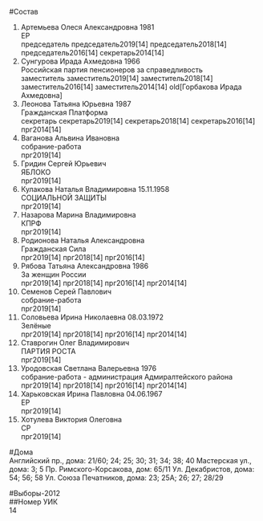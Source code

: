 #Состав  
1. Артемьева Олеся Александровна 1981  
    ЕР  
    председатель председатель2019[14] председатель2018[14] председатель2016[14] секретарь2014[14]  
2. Сунгурова Ирада Ахмедовна 1966  
    Российская партия пенсионеров за справедливость  
    заместитель заместитель2019[14] заместитель2018[14] заместитель2016[14] заместитель2014[14] old[Горбакова Ирада Ахмедовна]  
3. Леонова Татьяна Юрьевна 1987  
    Гражданская Платформа  
    секретарь секретарь2019[14] секретарь2018[14] секретарь2016[14] прг2014[14]  
4. Ваганова Альвина Ивановна  
    собрание-работа  
    прг2019[14]  
5. Гридин Сергей Юрьевич  
    ЯБЛОКО  
    прг2019[14]  
6. Кулакова Наталья Владимировна 15.11.1958  
    СОЦИАЛЬНОЙ ЗАЩИТЫ  
    прг2019[14]  
7. Назарова Марина Владимировна  
    КПРФ  
    прг2019[14]  
8. Родионова Наталья Александровна  
    Гражданская Сила  
    прг2019[14] прг2018[14] прг2016[14]  
9. Рябова Татьяна Александровна 1986  
    За женщин России  
    прг2019[14] прг2018[14] прг2016[14] прг2014[14]  
10. Семенов Серей Павлович  
    собрание-работа  
    прг2019[14]  
11. Соловьева Ирина Николаевна 08.03.1972  
    Зелёные  
    прг2019[14] прг2018[14] прг2016[14] прг2014[14]  
12. Ставрогин Олег Владимирович  
    ПАРТИЯ РОСТА  
    прг2019[14]  
13. Уродовская Светлана Валерьевна 1976  
    собрание-работа - администрация Адмиралтейского района  
    прг2019[14] прг2018[14] прг2016[14] прг2014[14]  
14. Харьковская Ирина Павловна 04.06.1967  
    ЕР  
    прг2019[14]  
15. Хотулева Виктория Олеговна  
    СР  
    прг2019[14]  
  
#Дома  
Английский пр., дома: 21/60; 24; 25; 30; 31; 34; 38; 40 Мастерская ул., дома: 3; 5 Пр. Римского-Корсакова, дом: 65/11 Ул. Декабристов, дома: 54; 56; 58 Ул. Союза Печатников, дома: 23; 25А; 26; 27; 28/29  
  
#Выборы-2012  
##Номер УИК  
14  
